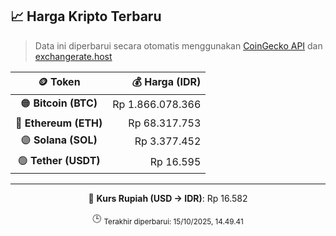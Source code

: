 

<!-- HARGA_KRIPTO -->
## 📈 Harga Kripto Terbaru

> Data ini diperbarui secara otomatis menggunakan [CoinGecko API](https://www.coingecko.com/) dan [exchangerate.host](https://exchangerate.host/)

<div align="center">

| 🪙 Token | 💰 Harga (IDR) |
|:------:|---------------:|
| 🟠 **Bitcoin (BTC)**   | Rp 1.866.078.366 |
| 🔵 **Ethereum (ETH)**  | Rp 68.317.753 |
| 🟣 **Solana (SOL)**    | Rp 3.377.452 |
| 🟢 **Tether (USDT)**   | Rp 16.595 |

---

💱 **Kurs Rupiah (USD → IDR)**: Rp 16.582

🕒 <sub>Terakhir diperbarui: 15/10/2025, 14.49.41</sub>

</div>
<!-- /HARGA_KRIPTO -->